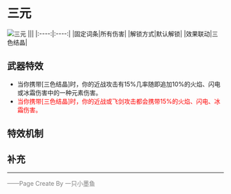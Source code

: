 # 三元
![三元](../Img/Texture2D_Potion/三元.png)
|||
|:----:|:----:|
|固定词条|所有伤害|
|解锁方式|默认解锁|
|效果联动|三色结晶|


## 武器特效
- 当你携带[三色结晶]时，你的近战攻击有15%几率随即追加10%的火焰、闪电或冰霜伤害中的一种元素伤害。
- <font color=red>当你携带[三色结晶]时，你的近战或飞剑攻击都会携带15%的火焰、闪电、冰霜伤害。</font>

## 特效机制

## 补充

---

<font color=grey>——Page Create By 一只小墨鱼</font>

